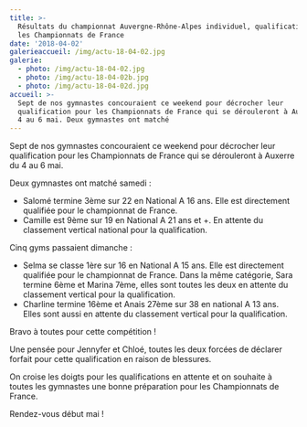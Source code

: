 ```yaml
---
title: >-
  Résultats du championnat Auvergne-Rhône-Alpes individuel, qualificatif pour
  les Championnats de France
date: '2018-04-02'
galerieaccueil: /img/actu-18-04-02.jpg
galerie:
  - photo: /img/actu-18-04-02.jpg
  - photo: /img/actu-18-04-02b.jpg
  - photo: /img/actu-18-04-02d.jpg
accueil: >-
  Sept de nos gymnastes concouraient ce weekend pour décrocher leur
  qualification pour les Championnats de France qui se dérouleront à Auxerre du
  4 au 6 mai. Deux gymnastes ont matché
---
```

Sept de nos gymnastes concouraient ce weekend pour décrocher leur qualification pour les Championnats de France qui se dérouleront à Auxerre du 4 au 6 mai.

Deux gymnastes ont matché samedi :

* Salomé termine 3ème sur 22 en National A 16 ans. Elle est directement qualifiée pour le championnat de France. 
* Camille est 9ème sur 19 en National A 21 ans et +. En attente du classement vertical national pour la qualification. 

Cinq gyms passaient dimanche :

* Selma se classe 1ère sur 16 en National A 15 ans. Elle est directement qualifiée pour le championnat de France. Dans la même catégorie, Sara termine 6ème et Marina 7ème, elles sont toutes les deux en attente du classement vertical pour la qualification.
* Charline termine 16ème et Anais 27ème sur 38 en national A 13 ans. Elles sont aussi en attente du classement vertical pour la qualification.

Bravo à toutes pour cette compétition !

Une pensée pour Jennyfer et Chloé, toutes les deux forcées de déclarer forfait pour cette qualification en raison de blessures.

On croise les doigts pour les qualifications en attente et on souhaite à toutes les gymnastes une bonne préparation pour les Championnats de France.

Rendez-vous début mai !
